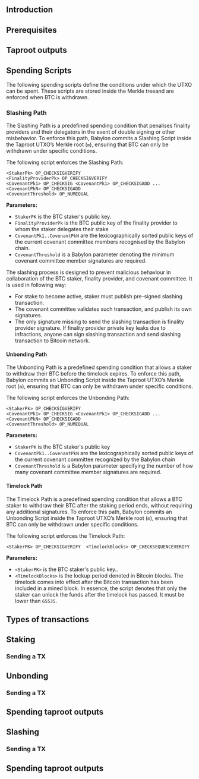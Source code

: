 ## Introduction

##  Prerequisites

## Taproot outputs

## Spending Scripts

The following spending scripts define the conditions under which the UTXO can
be spent. These scripts are stored inside the Merkle treeand are enforced when
BTC is withdrawn.

### Slashing  Path

The Slashing Path is a predefined spending condition that penalises finality
providers and their delegators in the event of double signing or other
misbehavior. To enforce this path, Babylon commits a Slashing Script inside
the Taproot UTXO’s Merkle root (`m`), ensuring that BTC can only be
withdrawn under specific conditions.

The following script enforces the Slashing Path:

```shell
<StakerPk> OP_CHECKSIGVERIFY
<FinalityProviderPk> OP_CHECKSIGVERIFY
<CovenantPk1> OP_CHECKSIG <CovenantPk1> OP_CHECKSIGADD ... <CovenantPkN> OP_CHECKSIGADD
<CovenantThreshold> OP_NUMEQUAL
```

**Parameters:**

- `StakerPK` is the BTC staker's public key.
- `FinalityProviderPk` is the BTC public key of the finality provider to whom
    the staker delegates their stake
- `CovenantPk1..CovenantPkN` are the lexicographically sorted public keys
    of the current covenant committee members recognised by the Babylon chain.
- `CovenantThreshold` is a Babylon parameter denoting the minimum covenant
    committee member signatures are required.

The slashing process is designed to prevent malicious behaviour in
collaboration of the BTC staker, finality provider, and covenant
committee. It is used in following way:

- For stake to become active, staker must publish pre-signed slashing
    transaction.
- The covenant committee validates such transaction, and publish its own
    signatures.
- The only signature missing to send the slashing transaction is
    finality provider signature. If finality provider private key leaks due
    to infractions, anyone can sign slashing transaction and send
    slashing transaction to Bitcoin network.

#### Unbonding Path

The Unbonding Path is a predefined spending condition that allows a staker
to withdraw their BTC before the timelock expires. To enforce this path,
Babylon commits an Unbonding Script inside the Taproot UTXO’s Merkle root
(`m`), ensuring that BTC can only be withdrawn under specific conditions.

The following script enforces the Unbonding Path:

```shell
<StakerPk> OP_CHECKSIGVERIFY
<CovenantPk1> OP_CHECKSIG <CovenantPk1> OP_CHECKSIGADD ... <CovenantPkN> OP_CHECKSIGADD
<CovenantThreshold> OP_NUMEQUAL
```

**Parameters:**

- `StakerPK` is the BTC staker's public key
- `CovenantPk1..CovenantPkN` are the lexicographically sorted public
    keys of the current covenant committee recognized by the Babylon chain
- `CovenantThreshold` is a Babylon parameter specifying the number of how
    many covenant committee member signatures are required.

#### Timelock Path

The Timelock Path is a predefined spending condition that allows a BTC
staker to withdraw their BTC after the staking period ends, without
requiring any additional signatures. To enforce this path, Babylon
commits an Unbonding Script inside the Taproot UTXO’s Merkle root (`m`),
ensuring that BTC can only be withdrawn under specific conditions.

The following script enforces the Timelock Path:

```shell
<StakerPK> OP_CHECKSIGVERIFY  <TimelockBlocks> OP_CHECKSEQUENCEVERIFY
```

**Parameters:**

- `<StakerPK>` is the BTC staker's public key..
- `<TimelockBlocks>` is the lockup period denoted in Bitcoin blocks.
    The timelock comes into effect after the Bitcoin transaction has been
    included in a mined block. In essence, the script denotes that only the
    staker can unlock the funds after the timelock has passed. It must be
    lower than `65535`.

## Types of transactions

## Staking

### Sending a TX

## Unbonding

### Sending a TX

## Spending taproot outputs

## Slashing

### Sending a TX

## Spending taproot outputs